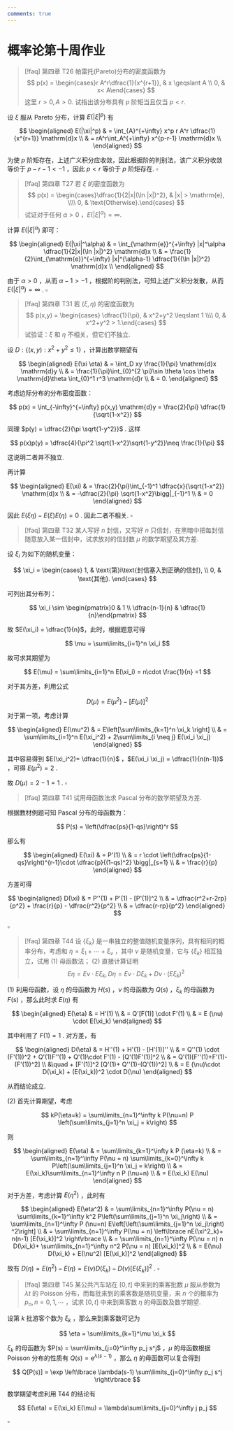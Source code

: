 ```yaml
---
comments: true
---
```

# 概率论第十周作业
>[!faq] 第四章 T26
>帕雷托(Pareto)分布的密度函数为
>$$ p(x) = \begin{cases}r A^r\dfrac{1}{x^{r+1}},  &  x \geqslant A \\ 0, & x< A\end{cases} $$
>这里 $r>0,A>0$. 试指出该分布具有 $p$ 阶矩当且仅当 $p<r$.

设 $\xi$ 服从 Pareto 分布，计算 $E(|\xi|^p)$ 有

$$
\begin{aligned}
E(|\xi|^p) & = \int_{A}^{+\infty} x^p r A^r \dfrac{1}{x^{r+1}} \mathrm{d}x \\
& = rA^r\int_A^{+\infty} x^{p-r-1} \mathrm{d}x \\
\end{aligned}
$$

为使 $p$ 阶矩存在，上述广义积分应收敛，因此根据阶的判别法，该广义积分收敛等价于 $p-r-1< -1$ ，因此 $p<r$ 等价于 $p$ 阶矩存在. $\square$

>[!faq] 第四章 T27
>若 $\xi$ 的密度函数为
>$$ p(x) = \begin{cases}\dfrac{1}{2|x|(\ln |x|)^2},  & |x| > \mathrm{e}, \\\\ 0, & \text{Otherwise}.\end{cases} $$
>试证对于任何 $\alpha>0$ ，$E(|\xi|^\alpha)=\infty$.

计算 $E(|\xi|^\alpha)$ 即可：

$$
\begin{aligned}
E(|\xi|^\alpha) & = \int_{\mathrm{e}}^{+\infty} |x|^\alpha \dfrac{1}{2|x|(\ln |x|)^2} \mathrm{d}x \\
& = \frac{1}{2}\int_{\mathrm{e}}^{+\infty} |x|^{\alpha-1} \dfrac{1}{(\ln |x|)^2} \mathrm{d}x \\
\end{aligned}
$$

由于 $\alpha>0$ ，从而 $\alpha-1> -1$ ，根据阶的判别法，可知上述广义积分发散，从而 $E(|\xi|^\alpha)=\infty$ . $\square$

>[!faq] 第四章 T31
>若 $(\xi,\eta)$ 的密度函数为
>$$ p(x,y) = \begin{cases} \dfrac{1}{\pi}, & x^2+y^2 \leqslant 1 \\\\ 0, &  x^2+y^2 > 1.\end{cases} $$
>试验证：$\xi$ 和 $\eta$ 不相关，但它们不独立.

设 $D: \left\lbrace (x,y): x^2+y^2 \leqslant 1 \right\rbrace$ ，计算出数学期望有

$$
\begin{aligned}
E(\xi \eta) & = \iint_D xy \frac{1}{\pi} \mathrm{d}x \mathrm{d}y \\
& = \frac{1}{\pi}\int_{0}^{2 \pi}\sin \theta \cos \theta \mathrm{d}\theta \int_{0}^1 r^3 \mathrm{d}r \\
& = 0.
\end{aligned}
$$

考虑边际分布的分布密度函数：

$$
p(x) = \int_{-\infty}^{+\infty} p(x,y) \mathrm{d}y = \frac{2}{\pi} \dfrac{1}{\sqrt{1-x^2}}
$$

同理 $p(y) = \dfrac{2}{\pi \sqrt{1-y^2}}$ . 这样

$$
p(x)p(y) = \dfrac{4}{\pi^2 \sqrt{1-x^2}\sqrt{1-y^2}}\neq \frac{1}{\pi}
$$

这说明二者并不独立.

再计算

$$
\begin{aligned}
E(\xi) & = \frac{2}{\pi}\int_{-1}^1 \dfrac{x}{\sqrt{1-x^2}} \mathrm{d}x \\
& = -\dfrac{2}{\pi} \sqrt{1-x^2}\bigg|_{-1}^1 \\
& = 0
\end{aligned}
$$

因此 $E(\xi \eta)-E(\xi)E(\eta)=0$ . 因此二者不相关. $\square$
>[!faq] 第四章 T32
>某人写好 $n$ 封信，又写好 $n$ 只信封，在黑暗中把每封信随意放入某一信封中，试求放对的信封数 $\mu$ 的数学期望及其方差.

设 $\xi_i$ 为如下的随机变量：

$$
\xi_i = \begin{cases}
1, & \text{第}i\text{封信塞入到正确的信封}, \\
0,  & \text{其他}.
\end{cases}
$$

可列出其分布列：

$$
\xi_i \sim 
\begin{pmatrix}0 & 1 \\ \dfrac{n-1}{n} & \dfrac{1}{n}\end{pmatrix}
$$

故 $E(\xi_i) = \dfrac{1}{n}$，此时，根据题意可得

$$
\mu = \sum\limits_{i=1}^n \xi_i
$$

故可求其期望为

$$
E(\mu) = \sum\limits_{i=1}^n E(\xi_i) = n\cdot \frac{1}{n} =1
$$

对于其方差，利用公式

$$
D(\mu) = E(\mu^2)-[E(\mu)]^2
$$

对于第一项，考虑计算

$$
\begin{aligned}
E(\mu^2) & = E\left[\sum\limits_{k=1}^n \xi_k \right] \\
& = \sum\limits_{i=1}^n E(\xi_i^2) + 2\sum\limits_{i \neq j} E(\xi_i \xi_j)
\end{aligned}
$$

其中容易得到 $E(\xi_i^2)= \dfrac{1}{n}$ ，$E(\xi_i \xi_j) = \dfrac{1}{n(n-1)}$ ，可得 $E(\mu^2)= 2$ .

故 $D(\mu) = 2-1=1$ . $\square$


>[!faq] 第四章 T41
>试用母函数法求 Pascal 分布的数学期望及方差.

根据教材例题可知 Pascal 分布的母函数为：

$$
P(s) = \left(\dfrac{ps}{1-qs}\right)^r
$$

那么有

$$
\begin{aligned}
E(\xi) & = P'(1)  \\
& = r \cdot \left(\dfrac{ps}{1-qs}\right)^{r-1}\cdot \dfrac{p}{(1-qs)^2} \bigg|_{s=1} \\
& = \frac{r}{p}
\end{aligned}
$$

方差可得

$$
\begin{aligned}
D(\xi) & = P''(1) + P'(1) - [P'(1)]^2 \\
& = \dfrac{r^2+r-2rp}{p^2} + \frac{r}{p} - \dfrac{r^2}{p^2} \\
& = \dfrac{r-rp}{p^2}
\end{aligned}
$$

$\square$

>[!faq] 第四章 T44
>设 $\left\lbrace \xi_k \right\rbrace$ 是一串独立的整值随机变量序列，具有相同的概率分布，考虑和 $\eta = \xi_1+\cdots + \xi_{\nu}$ ，其中 $\nu$ 是随机变量，它与 $\left\lbrace \xi_k \right\rbrace$ 相互独立，试用 (1) 母函数法； (2) 直接计算证明
>$$ E \eta = E \nu \cdot E \xi_k, D \eta = E \nu \cdot D \xi_k + D \nu \cdot (E \xi_k)^2 $$

(1) 利用母函数，设 $\eta$ 的母函数为 $H(s)$ ，$\nu$ 的母函数为 $Q(s)$ ，$\xi_k$ 的母函数为 $F(s)$ ，那么此时求 $E (\eta)$ 有

$$
\begin{aligned}
E(\eta) & = H'(1) \\
& = Q'[F(1)] \cdot F'(1) \\
& = E (\nu) \cdot E(\xi_k)
\end{aligned}
$$

其中利用了 $F(1)=1$ . 对方差，有

$$
\begin{aligned}
D(\eta) & = H''(1) + H'(1) - [H'(1)]'' \\
& = Q''(1) \cdot (F'(1))^2 + Q'(1)F''(1) + Q'(1)\cdot F'(1) - [Q'(1)F'(1)]^2 \\
& = Q'(1)[F''(1)+F'(1)-(F'(1))^2] \\ &\quad  + [F'(1)]^2 [Q'(1)+ Q''(1)-(Q'(1))^2] \\
& = E (\nu)\cdot D(\xi_k) + (E(\xi_k))^2 \cdot D(\nu)
\end{aligned}
$$

从而结论成立.

(2) 首先计算期望，考虑

$$
kP(\eta=k) = \sum\limits_{n=1}^\infty k P(\nu=n) P \left(\sum\limits_{j=1}^n \xi_j = k\right)
$$

则

$$
\begin{aligned}
E(\eta) & = \sum\limits_{k=1}^\infty k P (\eta=k) \\
& = \sum\limits_{n=1}^\infty P(\nu = n) \sum\limits_{k=0}^\infty k P\left(\sum\limits_{j=1}^n \xi_j = k\right)  \\
& = E(\xi_k)\sum\limits_{n=1}^\infty n P (\nu=n) \\
& = E(\xi_k) E(\nu)
\end{aligned}
$$

对于方差，考虑计算 $E(\eta^2)$ ，此时有

$$
\begin{aligned}
E(\eta^2) & = \sum\limits_{n=1}^\infty P(\nu = n) \sum\limits_{k=1}^\infty k^2 P\left(\sum\limits_{j=1}^n \xi_j\right) \\
& = \sum\limits_{n=1}^\infty P (\nu=n) E\left[\left(\sum\limits_{j=1}^n \xi_j\right) ^2\right] \\
& = \sum\limits_{n=1}^\infty P(\nu = n) \left\lbrace nE(\xi^2_k)+ n(n-1) [E(\xi_k)]^2 \right\rbrace \\
& = \sum\limits_{n=1}^\infty P(\nu = n) n D(\xi_k)+ \sum\limits_{n=1}^\infty n^2 P(\nu = n) [E(\xi_k)]^2 \\
& = E(\nu) D(\xi_k) + E(\nu^2) [E(\xi_k)]^2
\end{aligned}
$$

故有
$D(\eta) = E(\eta^2)-E(\eta) = E(\nu)D(\xi_k) - D(\nu)[E(\xi_k)]^2$ . $\square$


>[!faq] 第四章 T45
>某公共汽车站在 $[0,t]$ 中来到的乘客批数 $\mu$ 服从参数为 $\lambda t$ 的 Poisson 分布，而每批来到的乘客数是随机变量，来 $n$ 个的概率为 $p_n, n=0,1,\cdots$ ，试求 $[0,t]$ 中来到乘客数 $\eta$ 的母函数及数学期望.
>

设第 $k$ 批游客个数为 $\xi_k$ ，那么来到乘客数可记为

$$
\eta = \sum\limits_{k=1}^\mu \xi_k
$$

$\xi_k$ 的母函数为 $P(s) = \sum\limits_{j=0}^\infty p_j s^j$ ，$\mu$ 的母函数根据 Poisson 分布的性质有 $Q(s) = \mathrm{e}^{\lambda(s-1)}$ ，那么 $\eta$ 的母函数可以复合得到

$$
Q[P(s)] = \exp \left\lbrace \lambda(s-1) \sum\limits_{j=0}^\infty p_j s^j \right\rbrace
$$

数学期望考虑利用 T44 的结论有

$$
E(\eta) = E(\xi_k) E(\mu) = \lambda\sum\limits_{j=0}^\infty j p_j
$$

$\square$

